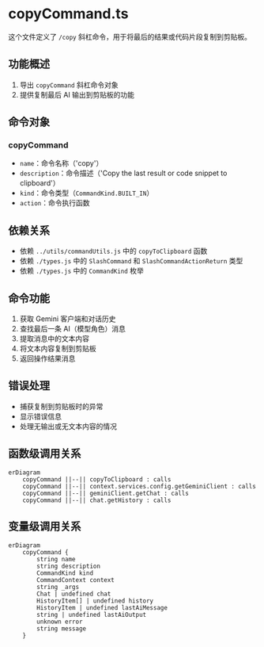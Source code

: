 # copyCommand.ts

这个文件定义了 `/copy` 斜杠命令，用于将最后的结果或代码片段复制到剪贴板。

## 功能概述

1. 导出 `copyCommand` 斜杠命令对象
2. 提供复制最后 AI 输出到剪贴板的功能

## 命令对象

### copyCommand
- `name`：命令名称（'copy'）
- `description`：命令描述（'Copy the last result or code snippet to clipboard'）
- `kind`：命令类型（`CommandKind.BUILT_IN`）
- `action`：命令执行函数

## 依赖关系

- 依赖 `../utils/commandUtils.js` 中的 `copyToClipboard` 函数
- 依赖 `./types.js` 中的 `SlashCommand` 和 `SlashCommandActionReturn` 类型
- 依赖 `./types.js` 中的 `CommandKind` 枚举

## 命令功能

1. 获取 Gemini 客户端和对话历史
2. 查找最后一条 AI（模型角色）消息
3. 提取消息中的文本内容
4. 将文本内容复制到剪贴板
5. 返回操作结果消息

## 错误处理

- 捕获复制到剪贴板时的异常
- 显示错误信息
- 处理无输出或无文本内容的情况

## 函数级调用关系

```mermaid
erDiagram
    copyCommand ||--|| copyToClipboard : calls
    copyCommand ||--|| context.services.config.getGeminiClient : calls
    copyCommand ||--|| geminiClient.getChat : calls
    copyCommand ||--|| chat.getHistory : calls
```

## 变量级调用关系

```mermaid
erDiagram
    copyCommand {
        string name
        string description
        CommandKind kind
        CommandContext context
        string _args
        Chat | undefined chat
        HistoryItem[] | undefined history
        HistoryItem | undefined lastAiMessage
        string | undefined lastAiOutput
        unknown error
        string message
    }
```